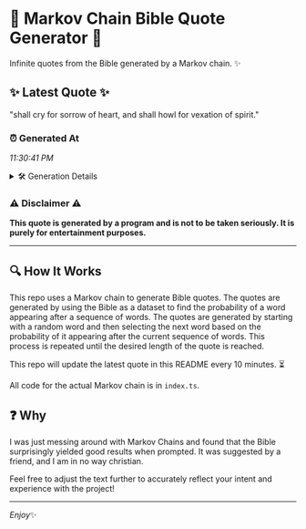 # 📖 Markov Chain Bible Quote Generator 📖

Infinite quotes from the Bible generated by a Markov chain. ✨

## ✨ Latest Quote ✨
"shall cry for sorrow of heart, and shall howl for vexation of spirit."

### ⏰ Generated At
*11:30:41 PM*

<details>
    <summary>🛠️ Generation Details</summary>
    <p>
        <strong>🌱 Seed:</strong> shall<br>
        <strong>🔄 Iterations:</strong> 12<br>
        <strong>📜 Context History:</strong><br>[ shall ]: cry<br>[ shall, cry ]: for<br>[ shall, cry, for ]: sorrow<br>[ shall, cry, for, sorrow ]: of<br>[ shall, cry, for, sorrow, of ]: heart,<br>[ shall, cry, for, sorrow, of, heart, ]: and<br>[ cry, for, sorrow, of, heart,, and ]: shall<br>[ for, sorrow, of, heart,, and, shall ]: howl<br>[ sorrow, of, heart,, and, shall, howl ]: for<br>[ of, heart,, and, shall, howl, for ]: vexation<br>[ heart,, and, shall, howl, for, vexation ]: of<br>[ and, shall, howl, for, vexation, of ]: spirit.<br>
    </p>
</details>

### ⚠️ Disclaimer ⚠️
**This quote is generated by a program and is not to be taken seriously. It is purely for entertainment purposes.**

---

## 🔍 How It Works

This repo uses a Markov chain to generate Bible quotes. The quotes are generated by using the Bible as a dataset to find the probability of a word appearing after a sequence of words. The quotes are generated by starting with a random word and then selecting the next word based on the probability of it appearing after the current sequence of words. This process is repeated until the desired length of the quote is reached.

This repo will update the latest quote in this README every 10 minutes. ⏳

All code for the actual Markov chain is in `index.ts`.

## ❓ Why

I was just messing around with Markov Chains and found that the Bible surprisingly yielded good results when prompted. 
It was suggested by a friend, and I am in no way christian.

Feel free to adjust the text further to accurately reflect your intent and experience with the project!

---

*Enjoy*✨
